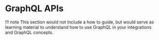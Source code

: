 # GraphQL APIs

!!! note
    This section would not include a how to guide, but would serve as learning material to understand how to use GraphQL in your integrations and GraphQL concepts. 

